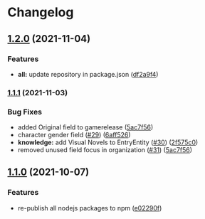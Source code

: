# Changelog

## [1.2.0](https://www.github.com/animeapis/api-nodejs-client/compare/knowledge-v1.1.1...knowledge-v1.2.0) (2021-11-04)


### Features

* **all:** update repository in package.json ([df2a9f4](https://www.github.com/animeapis/api-nodejs-client/commit/df2a9f4e1a0f39cee3fb88929f1e775889f21063))

### [1.1.1](https://www.github.com/animeapis/api-nodejs-client/compare/knowledge-v1.1.0...knowledge-v1.1.1) (2021-11-03)


### Bug Fixes

* added Original field to gamerelease ([5ac7f56](https://www.github.com/animeapis/api-nodejs-client/commit/5ac7f56b3c86b3016a86f5df557ae6b16ec8e540))
* character gender field ([#29](https://www.github.com/animeapis/api-nodejs-client/issues/29)) ([6aff526](https://www.github.com/animeapis/api-nodejs-client/commit/6aff526b986d4a459d2a8580f3cf4d298adedb5c))
* **knowledge:** add Visual Novels to EntryEntity ([#30](https://www.github.com/animeapis/api-nodejs-client/issues/30)) ([2f575c0](https://www.github.com/animeapis/api-nodejs-client/commit/2f575c0718f3f66f207973b2bfe24a9110fdd684))
* removed unused field focus in organization ([#31](https://www.github.com/animeapis/api-nodejs-client/issues/31)) ([5ac7f56](https://www.github.com/animeapis/api-nodejs-client/commit/5ac7f56b3c86b3016a86f5df557ae6b16ec8e540))

## [1.1.0](https://www.github.com/animeapis/api-nodejs-client/compare/knowledge-v1.0.0...knowledge-v1.1.0) (2021-10-07)


### Features

* re-publish all nodejs packages to npm ([e02290f](https://www.github.com/animeapis/api-nodejs-client/commit/e02290fa767b60f77fabeabe23697ea51dda791a))
